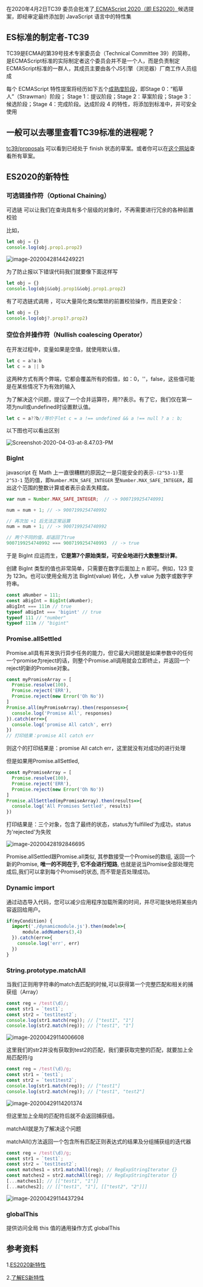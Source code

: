 在2020年4月2日TC39 委员会批准了[ ECMAScript 2020（即 ES2020）](https://github.com/tc39/ecma262/releases/tag/es2020)候选提案，即经审定最终添加到 JavaScript 语言中的特性集

## ES标准的制定者-TC39

TC39是ECMA的第39号技术专家委员会（Technical Committee 39）的简称，是ECMAScript标准的实际制定者这个委员会并不是一个人，而是负责制定ECMAScript标准的一群人，其成员主要由各个JS引擎（浏览器）厂商工作人员组成

每个 ECMAScript 特性提案将经历如下五个[成熟度阶段](https://tc39.github.io/process-document/)，即Stage 0：“稻草人”（Strawman）阶段； Stage 1：提议阶段；Stage 2：草案阶段；Stage 3：候选阶段；Stage 4：完成阶段。达成阶段 4 的特性，将添加到标准中，并可安全使用

## 一般可以去哪里查看TC39标准的进程呢？

[tc39/proposals](https://github.com/tc39/proposals/blob/master/finished-proposals.md) 可以看到已经处于 finish 状态的草案。或者你可以在[这个网站](https://prop-tc39.now.sh/)查看所有草案。

## ES2020的新特性

### 可选链操作符（Optional Chaining）

可选链 可以让我们在查询具有多个层级的对象时，不再需要进行冗余的各种前置校验

比如，

```javascript
let obj = {}
console.log(obj.prop1.prop2)
```


![image-20200428144249221](./img/image-20200428144249221.png)

为了防止报以下错误代码我们就要像下面这样写

```javascript
let obj = {}
console.log(obj&&obj.prop1&&obj.prop1.prop2)
```

有了可选链式调用 ，可以大量简化类似繁琐的前置校验操作，而且更安全：

```javascript
let obj = {}
console.log(obj?.prop1?.prop2)
```



### 空位合并操作符（Nullish coalescing Operator）

在开发过程中，变量如果是空值，就使用默认值，

```javascript
let c = a?a:b
let c = a || b
```

这两种方式有两个弊端，它都会覆盖所有的假值，如：0，''，false，这些值可能是在某些情况下为有效的输入

为了解决这个问题，提议了一个合并运算符，用??表示。有了它，我们仅在第一项为null或undefined时设置默认值。

```javascript
let c = a??b//等价于let c = a !== undefined && a !== null ? a : b;
```

以下图也可以看出区别

![Screenshot-2020-04-03-at-8.47.03-PM](./img/Screenshot-2020-04-03-at-8.47.03-PM.png)

### BigInt

javascript 在 Math 上一直很糟糕的原因之一是只能安全的表示`-(2^53-1)`至 `2^53-1` 范的值，即`Number.MIN_SAFE_INTEGER` 至`Number.MAX_SAFE_INTEGER`，超出这个范围的整数计算或者表示会丢失精度。

```javascript
var num = Number.MAX_SAFE_INTEGER;  // -> 9007199254740991

num = num + 1; // -> 9007199254740992

// 再次加 +1 后无法正常运算
num = num + 1; // -> 9007199254740992

// 两个不同的值，却返回了true
9007199254740992 === 9007199254740993  // -> true

```

于是 BigInt 应运而生，**它是第7个原始类型，可安全地进行大数整型计算**。

创建 BigInt 类型的值也非常简单，只需要在数字后面加上 n 即可。例如，123 变为 123n。也可以使用全局方法 BigInt(value) 转化，入参 value 为数字或数字字符串。

```javascript
const aNumber = 111;
const aBigInt = BigInt(aNumber);
aBigInt === 111n // true
typeof aBigInt === 'bigint' // true
typeof 111 // "number"
typeof 111n // "bigint"
```



### Promise.allSettled

Promise.all具有并发执行异步任务的能力，但它最大问题就是如果参数中的任何一个promise为reject的话，则整个Promise.all调用就会立即终止，并返回一个reject的新的Promise对象。

```javascript
const myPromiseArray = [
  Promise.resolve(100),
  Promise.reject('ERR'),
  Promise.reject(new Error('Oh No'))
]
Promise.all(myPromiseArray).then(responses=>{
  console.log('Promise All', responses)
}).catch(err=>{
  console.log('promise All catch', err)
})
// 打印结果：promise All catch err
```

则这个的打印结果是：promise All catch err，这里就没有对成功的进行处理



但是如果用Promise.allSettled,

```javascript
const myPromiseArray = [
  Promise.resolve(100),
  Promise.reject('ERR'),
  Promise.reject(new Error('Oh No'))
]
Promise.allSettled(myPromiseArray).then(results=>{
  console.log('All Promises Settled', results)
})
```

打印结果是：三个对象，包含了最终的状态，status为'fulfilled'为成功，status为'rejected'为失败

![image-20200428192846695](./img/image-20200428192846695.png)

Promise.allSettled跟Promise.all类似, 其参数接受一个Promise的数组, 返回一个新的Promise, **唯一的不同在于, 它不会进行短路**, 也就是说当Promise全部处理完成后,我们可以拿到每个Promise的状态, 而不管是否处理成功。

### Dynamic import

通过动态导入代码，您可以减少应用程序加载所需的时间，并尽可能快地将某些内容返回给用户。

```javascript
if(myCondition) {
  import('./dynamicmodule.js').then(model=>{
      module.addNumbers(3,4)
  }).catch(err=>{
    console.log('err', err)
  })
}
```

###  String.prototype.matchAll

当我们正则用字符串的match去匹配的时候,可以获得第一个完整匹配和相关的捕获组（Array）

```javascript
const reg = /test(\d)/;
const str1 = `test1`;
const str2 = `test1test2`;
console.log(str1.match(reg)); // ["test1", "1"]
console.log(str2.match(reg)); // ["test1", "1"]
```

![image-20200429114006608](./img/image-20200429114006608.png)

这里我们的str2并没有获取到test2的匹配，我们要获取完整的匹配，就要加上全局匹配符/g

```javascript
const reg = /test(\d)/g;
const str1 = `test1`;
const str2 = `test1test2`;
console.log(str1.match(reg)); // ["test1"]
console.log(str2.match(reg)); // ["test1", "test2"]
```

![image-20200429114201374](./img/image-20200429114201374.png)

但这里加上全局的匹配符后就不会返回捕获组。

matchAll就是为了解决这个问题

matchAll()方法返回一个包含所有匹配正则表达式的结果及分组捕获组的迭代器

```javascript
const reg = /test(\d)/g;
const str1 = `test1`;
const str2 = `test1test2`;
const matches1 = str1.matchAll(reg); // RegExpStringIterator {}
const matches2 = str2.matchAll(reg); // RegExpStringIterator {}
[...matches1]; // [["test1", "1"]]
[...matches2]; // [["test1", "1"], [["test2", "2"]]]
```

![image-20200429114437294](./img/image-20200429114437294.png)

### globalThis

提供访问全局 this 值的通用操作方式 globalThis

##  参考资料

1.[ES2020新特性](https://juejin.im/post/5e1bcaa1f265da3e140fa3ee)

2.[了解ES新特性](https://juejin.im/post/5e45fd4ef265da57127e3bc5)

